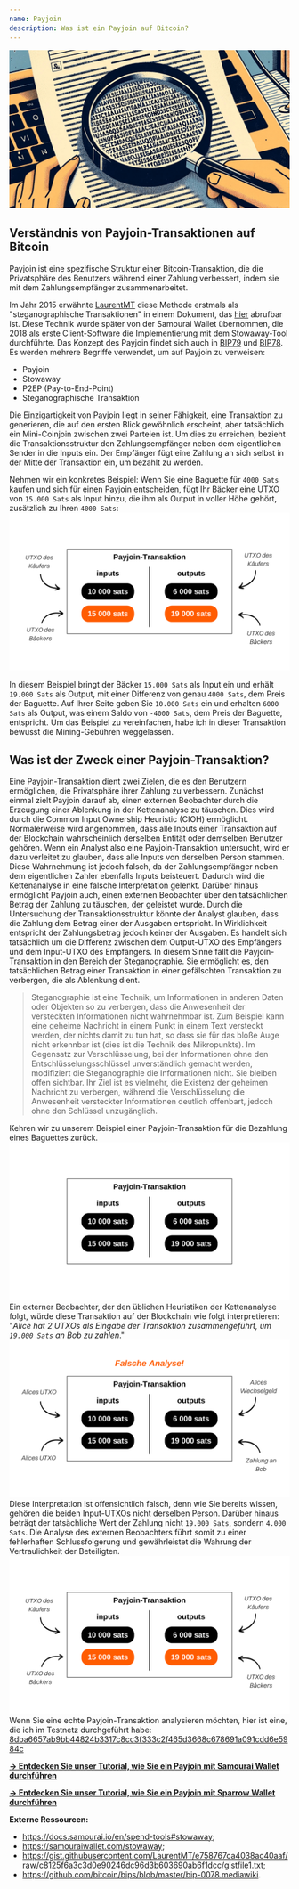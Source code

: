 ```yaml
---
name: Payjoin
description: Was ist ein Payjoin auf Bitcoin?
---
```

![Payjoin-Vorschaubild - Steganographie](assets/cover.jpeg)

## Verständnis von Payjoin-Transaktionen auf Bitcoin

Payjoin ist eine spezifische Struktur einer Bitcoin-Transaktion, die die Privatsphäre des Benutzers während einer Zahlung verbessert, indem sie mit dem Zahlungsempfänger zusammenarbeitet.

Im Jahr 2015 erwähnte [LaurentMT](https://twitter.com/LaurentMT) diese Methode erstmals als "steganographische Transaktionen" in einem Dokument, das [hier](https://gist.githubusercontent.com/LaurentMT/e758767ca4038ac40aaf/raw/c8125f6a3c3d0e90246dc96d3b603690ab6f1dcc/gistfile1.txt) abrufbar ist. Diese Technik wurde später von der Samourai Wallet übernommen, die 2018 als erste Client-Software die Implementierung mit dem Stowaway-Tool durchführte. Das Konzept des Payjoin findet sich auch in [BIP79](https://github.com/bitcoin/bips/blob/master/bip-0079.mediawiki) und [BIP78](https://github.com/bitcoin/bips/blob/master/bip-0078.mediawiki). Es werden mehrere Begriffe verwendet, um auf Payjoin zu verweisen:
- Payjoin
- Stowaway
- P2EP (Pay-to-End-Point)
- Steganographische Transaktion

Die Einzigartigkeit von Payjoin liegt in seiner Fähigkeit, eine Transaktion zu generieren, die auf den ersten Blick gewöhnlich erscheint, aber tatsächlich ein Mini-Coinjoin zwischen zwei Parteien ist. Um dies zu erreichen, bezieht die Transaktionsstruktur den Zahlungsempfänger neben dem eigentlichen Sender in die Inputs ein. Der Empfänger fügt eine Zahlung an sich selbst in der Mitte der Transaktion ein, um bezahlt zu werden.

Nehmen wir ein konkretes Beispiel: Wenn Sie eine Baguette für `4000 Sats` kaufen und sich für einen Payjoin entscheiden, fügt Ihr Bäcker eine UTXO von `15.000 Sats` als Input hinzu, die ihm als Output in voller Höhe gehört, zusätzlich zu Ihren `4000 Sats`:
![Diagramm einer Payjoin-Transaktion](assets/de/1.png)

In diesem Beispiel bringt der Bäcker `15.000 Sats` als Input ein und erhält `19.000 Sats` als Output, mit einer Differenz von genau `4000 Sats`, dem Preis der Baguette. Auf Ihrer Seite geben Sie `10.000 Sats` ein und erhalten `6000 Sats` als Output, was einem Saldo von `-4000 Sats`, dem Preis der Baguette, entspricht. Um das Beispiel zu vereinfachen, habe ich in dieser Transaktion bewusst die Mining-Gebühren weggelassen.

## Was ist der Zweck einer Payjoin-Transaktion?

Eine Payjoin-Transaktion dient zwei Zielen, die es den Benutzern ermöglichen, die Privatsphäre ihrer Zahlung zu verbessern.
Zunächst einmal zielt Payjoin darauf ab, einen externen Beobachter durch die Erzeugung einer Ablenkung in der Kettenanalyse zu täuschen. Dies wird durch die Common Input Ownership Heuristic (CIOH) ermöglicht. Normalerweise wird angenommen, dass alle Inputs einer Transaktion auf der Blockchain wahrscheinlich derselben Entität oder demselben Benutzer gehören. Wenn ein Analyst also eine Payjoin-Transaktion untersucht, wird er dazu verleitet zu glauben, dass alle Inputs von derselben Person stammen. Diese Wahrnehmung ist jedoch falsch, da der Zahlungsempfänger neben dem eigentlichen Zahler ebenfalls Inputs beisteuert. Dadurch wird die Kettenanalyse in eine falsche Interpretation gelenkt.
Darüber hinaus ermöglicht Payjoin auch, einen externen Beobachter über den tatsächlichen Betrag der Zahlung zu täuschen, der geleistet wurde. Durch die Untersuchung der Transaktionsstruktur könnte der Analyst glauben, dass die Zahlung dem Betrag einer der Ausgaben entspricht. In Wirklichkeit entspricht der Zahlungsbetrag jedoch keiner der Ausgaben. Es handelt sich tatsächlich um die Differenz zwischen dem Output-UTXO des Empfängers und dem Input-UTXO des Empfängers. In diesem Sinne fällt die Payjoin-Transaktion in den Bereich der Steganographie. Sie ermöglicht es, den tatsächlichen Betrag einer Transaktion in einer gefälschten Transaktion zu verbergen, die als Ablenkung dient.

> Steganographie ist eine Technik, um Informationen in anderen Daten oder Objekten so zu verbergen, dass die Anwesenheit der versteckten Informationen nicht wahrnehmbar ist. Zum Beispiel kann eine geheime Nachricht in einem Punkt in einem Text versteckt werden, der nichts damit zu tun hat, so dass sie für das bloße Auge nicht erkennbar ist (dies ist die Technik des Mikropunkts). Im Gegensatz zur Verschlüsselung, bei der Informationen ohne den Entschlüsselungsschlüssel unverständlich gemacht werden, modifiziert die Steganographie die Informationen nicht. Sie bleiben offen sichtbar. Ihr Ziel ist es vielmehr, die Existenz der geheimen Nachricht zu verbergen, während die Verschlüsselung die Anwesenheit versteckter Informationen deutlich offenbart, jedoch ohne den Schlüssel unzugänglich.

Kehren wir zu unserem Beispiel einer Payjoin-Transaktion für die Bezahlung eines Baguettes zurück.
![Payjoin-Transaktionsschema von außen](assets/de/2.png)
Ein externer Beobachter, der den üblichen Heuristiken der Kettenanalyse folgt, würde diese Transaktion auf der Blockchain wie folgt interpretieren: "*Alice hat 2 UTXOs als Eingabe der Transaktion zusammengeführt, um `19.000 Sats` an Bob zu zahlen*."
![Falsche Interpretation der Payjoin-Transaktion von außen](assets/de/3.png)
Diese Interpretation ist offensichtlich falsch, denn wie Sie bereits wissen, gehören die beiden Input-UTXOs nicht derselben Person. Darüber hinaus beträgt der tatsächliche Wert der Zahlung nicht `19.000 Sats`, sondern `4.000 Sats`. Die Analyse des externen Beobachters führt somit zu einer fehlerhaften Schlussfolgerung und gewährleistet die Wahrung der Vertraulichkeit der Beteiligten.![Payjoin-Transaktionsdiagramm](assets/de/1.png)
Wenn Sie eine echte Payjoin-Transaktion analysieren möchten, hier ist eine, die ich im Testnetz durchgeführt habe: [8dba6657ab9bb44824b3317c8cc3f333c2f465d3668c678691a091cdd6e5984c](https://mempool.space/fr/testnet/tx/8dba6657ab9bb44824b3317c8cc3f333c2f465d3668c678691a091cdd6e5984c)

[**-> Entdecken Sie unser Tutorial, wie Sie ein Payjoin mit Samourai Wallet durchführen**](https://planb.network/tutorials/privacy/payjoin-samourai-wallet)  

[**-> Entdecken Sie unser Tutorial, wie Sie ein Payjoin mit Sparrow Wallet durchführen**](https://planb.network/tutorials/privacy/payjoin-sparrow-wallet)


**Externe Ressourcen:**
- https://docs.samourai.io/en/spend-tools#stowaway;
- https://samouraiwallet.com/stowaway;
- https://gist.githubusercontent.com/LaurentMT/e758767ca4038ac40aaf/raw/c8125f6a3c3d0e90246dc96d3b603690ab6f1dcc/gistfile1.txt;
- https://github.com/bitcoin/bips/blob/master/bip-0078.mediawiki.
